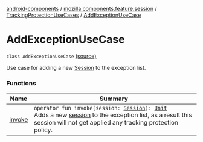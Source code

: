 [android-components](../../../index.md) / [mozilla.components.feature.session](../../index.md) / [TrackingProtectionUseCases](../index.md) / [AddExceptionUseCase](./index.md)

# AddExceptionUseCase

`class AddExceptionUseCase` [(source)](https://github.com/mozilla-mobile/android-components/blob/master/components/feature/session/src/main/java/mozilla/components/feature/session/TrackingProtectionUseCases.kt#L28)

Use case for adding a new [Session](../../../mozilla.components.browser.session/-session/index.md) to the exception list.

### Functions

| Name | Summary |
|---|---|
| [invoke](invoke.md) | `operator fun invoke(session: `[`Session`](../../../mozilla.components.browser.session/-session/index.md)`): `[`Unit`](https://kotlinlang.org/api/latest/jvm/stdlib/kotlin/-unit/index.html)<br>Adds a new [session](invoke.md#mozilla.components.feature.session.TrackingProtectionUseCases.AddExceptionUseCase$invoke(mozilla.components.browser.session.Session)/session) to the exception list, as a result this session will not get applied any tracking protection policy. |
